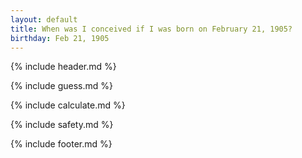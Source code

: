 ```yaml
---
layout: default
title: When was I conceived if I was born on February 21, 1905?
birthday: Feb 21, 1905
---
```


{% include header.md %}

{% include guess.md %}

{% include calculate.md %}

{% include safety.md %}

{% include footer.md %}



